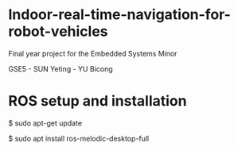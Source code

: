 # Indoor-real-time-navigation-for-robot-vehicles
Final year project for the Embedded Systems Minor

GSE5 - SUN Yeting - YU Bicong
# ROS setup and installation
$ sudo apt-get update

$ sudo apt install ros-melodic-desktop-full
